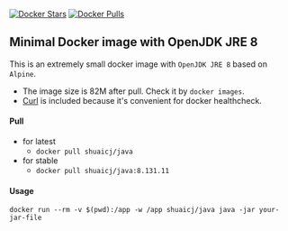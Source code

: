 [![Docker Stars](https://img.shields.io/docker/stars/shuaicj/java.svg?style=flat-square)](https://hub.docker.com/r/shuaicj/java) [![Docker Pulls](https://img.shields.io/docker/pulls/shuaicj/java.svg?style=flat-square)](https://hub.docker.com/r/shuaicj/java)


## Minimal Docker image with OpenJDK JRE 8

This is an extremely small docker image with `OpenJDK JRE 8` based on `Alpine`. 
- The image size is 82M after pull. Check it by `docker images`.
- [Curl](https://curl.haxx.se) is included because it's convenient for docker healthcheck.

#### Pull
- for latest
    - `docker pull shuaicj/java`
- for stable
    - `docker pull shuaicj/java:8.131.11`

#### Usage
`docker run --rm -v $(pwd):/app -w /app shuaicj/java java -jar your-jar-file`
